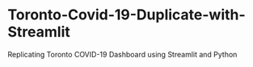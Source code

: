 # Toronto-Covid-19-Duplicate-with-Streamlit
Replicating Toronto COVID-19 Dashboard using Streamlit and Python
